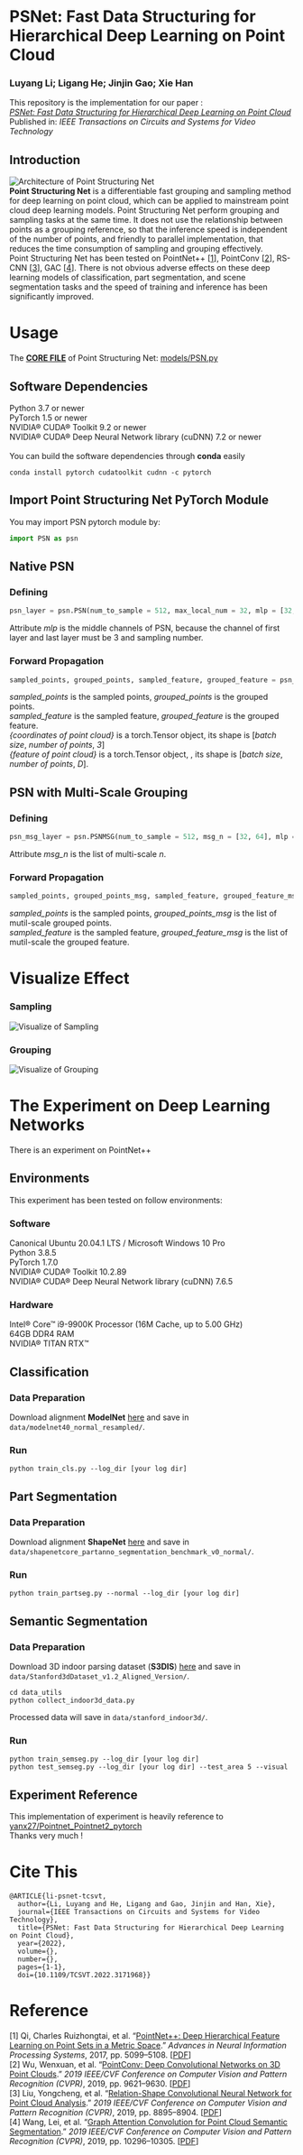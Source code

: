 # PSNet: Fast Data Structuring for Hierarchical Deep Learning on Point Cloud
### Luyang Li; Ligang He; Jinjin Gao; Xie Han

This repository is the implementation for our paper :<br>
*[PSNet: Fast Data Structuring for Hierarchical Deep Learning on Point Cloud](https://ieeexplore.ieee.org/document/9766172)*<br>
Published in: *IEEE Transactions on Circuits and Systems for Video Technology*

## Introduction
![Architecture of Point Structuring Net](./image/psn.png "Architecture of Point Structuring Net")<br>
**Point Structuring Net** is a differentiable fast grouping and sampling method for deep learning on point cloud, which can be applied to mainstream point cloud deep learning models. Point Structuring Net perform grouping and sampling tasks at the same time. It does not use the relationship between points as a grouping reference, so that the inference speed is independent of the number of points, and friendly to parallel implementation, that reduces the time consumption of sampling and grouping effectively.<br>
Point Structuring Net has been tested on PointNet++ [[1](#Reference)], PointConv [[2](#Reference)], RS-CNN [[3](#Reference)], GAC [[4](#Reference)]. There is not obvious adverse effects on these deep learning models of classification, part segmentation, and scene segmentation tasks and the speed of training and inference has been significantly improved.

# Usage
The [**CORE FILE**](./models/PSN.py) of Point Structuring Net: [models/PSN.py](./models/PSN.py)

## Software Dependencies
Python 3.7 or newer<br>
PyTorch 1.5 or newer<br>
NVIDIA® CUDA® Toolkit 9.2 or newer<br>
NVIDIA® CUDA® Deep Neural Network library (cuDNN) 7.2 or newer<br>
<br>
You can build the software dependencies through **conda**  easily
```shell
conda install pytorch cudatoolkit cudnn -c pytorch
```

## Import Point Structuring Net PyTorch Module
You may import PSN pytorch module by:
```python
import PSN as psn
```
## Native PSN
### Defining
```python
psn_layer = psn.PSN(num_to_sample = 512, max_local_num = 32, mlp = [32, 256])
```
Attribute *mlp* is the middle channels of PSN, because the channel of first layer and last layer must be 3 and sampling number.
### Forward Propagation
```python
sampled_points, grouped_points, sampled_feature, grouped_feature = psn_layer(coordinate = {coordinates of point cloud}, feature = {feature of point cloud})
```
*sampled_points* is the sampled points, *grouped_points* is the grouped points.<br>
*sampled_feature* is the sampled feature, *grouped_feature* is the grouped feature.<br>
*{coordinates of point cloud}* is a torch.Tensor object, its shape is [*batch size*, *number of points*, *3*]<br>
*{feature of point cloud}* is a torch.Tensor object, , its shape is [*batch size*, *number of points*, *D*].

## PSN with Multi-Scale Grouping
### Defining
```python
psn_msg_layer = psn.PSNMSG(num_to_sample = 512, msg_n = [32, 64], mlp = [32, 256])
```
Attribute *msg_n* is the list of multi-scale *n*.
### Forward Propagation
```python
sampled_points, grouped_points_msg, sampled_feature, grouped_feature_msg = psn_msg_layer(coordinate = {coordinates of point cloud}, feature = {feature of point cloud})
```
*sampled_points* is the sampled points, *grouped_points_msg* is the list of mutil-scale grouped points.<br>
*sampled_feature* is the sampled feature, *grouped_feature_msg* is the list of mutil-scale the grouped feature.


# Visualize Effect
### Sampling
![Visualize of Sampling](./image/plane1.png "Visualize of Sampling")
### Grouping
![Visualize of Grouping](./image/plane2.png "Visualize of Grouping")

# The Experiment on Deep Learning Networks
There is an experiment on PointNet++
## Environments
This experiment has been tested on follow environments:
### Software
Canonical Ubuntu 20.04.1 LTS / Microsoft Windows 10 Pro<br>
Python 3.8.5<br>
PyTorch 1.7.0<br>
NVIDIA® CUDA® Toolkit 10.2.89<br>
NVIDIA® CUDA® Deep Neural Network library (cuDNN) 7.6.5<br>

### Hardware
Intel® Core™ i9-9900K Processor (16M Cache, up to 5.00 GHz)<br>
64GB DDR4 RAM<br>
NVIDIA® TITAN RTX™

## Classification
### Data Preparation
Download alignment **ModelNet** [here](https://shapenet.cs.stanford.edu/media/modelnet40_normal_resampled.zip) and save in `data/modelnet40_normal_resampled/`.

### Run
```shell
python train_cls.py --log_dir [your log dir]
```

## Part Segmentation
### Data Preparation
Download alignment **ShapeNet** [here](https://shapenet.cs.stanford.edu/media/shapenetcore_partanno_segmentation_benchmark_v0_normal.zip)  and save in `data/shapenetcore_partanno_segmentation_benchmark_v0_normal/`.
### Run
```shell
python train_partseg.py --normal --log_dir [your log dir]
```

## Semantic Segmentation
### Data Preparation
Download 3D indoor parsing dataset (**S3DIS**) [here](http://buildingparser.stanford.edu/dataset.html)  and save in `data/Stanford3dDataset_v1.2_Aligned_Version/`.
```shell
cd data_utils
python collect_indoor3d_data.py
```
Processed data will save in `data/stanford_indoor3d/`.
### Run
```shell
python train_semseg.py --log_dir [your log dir]
python test_semseg.py --log_dir [your log dir] --test_area 5 --visual
```

## Experiment Reference
This implementation of experiment is heavily reference to [yanx27/Pointnet_Pointnet2_pytorch](https://github.com/yanx27/Pointnet_Pointnet2_pytorch)<br>
Thanks very much !

# Cite This
```
@ARTICLE{li-psnet-tcsvt,
  author={Li, Luyang and He, Ligang and Gao, Jinjin and Han, Xie},
  journal={IEEE Transactions on Circuits and Systems for Video Technology}, 
  title={PSNet: Fast Data Structuring for Hierarchical Deep Learning on Point Cloud}, 
  year={2022},
  volume={},
  number={},
  pages={1-1},
  doi={10.1109/TCSVT.2022.3171968}}
```

# Reference
[1] Qi, Charles Ruizhongtai, et al. “[PointNet++: Deep Hierarchical Feature Learning on Point Sets in a Metric Space](http://papers.nips.cc/paper/7095-pointnet-deep-hierarchical-feature-learning-on-point-se).” *Advances in Neural Information Processing Systems*, 2017, pp. 5099–5108. [[PDF](http://papers.nips.cc/paper/7095-pointnet-deep-hierarchical-feature-learning-on-point-sets-in-a-metric-space.pdf)]<br>
[2] Wu, Wenxuan, et al. “[PointConv: Deep Convolutional Networks on 3D Point Clouds](http://openaccess.thecvf.com/content_CVPR_2019/html/Wu_PointConv_Deep_Convolutional_Networks_on_3D_Point_Clouds_CVPR_2019_paper.html).” *2019 IEEE/CVF Conference on Computer Vision and Pattern Recognition (CVPR)*, 2019, pp. 9621–9630. [[PDF](https://openaccess.thecvf.com/content_CVPR_2019/papers/Wu_PointConv_Deep_Convolutional_Networks_on_3D_Point_Clouds_CVPR_2019_paper.pdf)]<br>
[3] Liu, Yongcheng, et al. “[Relation-Shape Convolutional Neural Network for Point Cloud Analysis](http://openaccess.thecvf.com/content_CVPR_2019/html/Liu_Relation-Shape_Convolutional_Neural_Network_for_Point_Cloud_Analysis_CVPR_2019_paper.html).” *2019 IEEE/CVF Conference on Computer Vision and Pattern Recognition (CVPR)*, 2019, pp. 8895–8904. [[PDF](https://openaccess.thecvf.com/content_CVPR_2019/papers/Liu_Relation-Shape_Convolutional_Neural_Network_for_Point_Cloud_Analysis_CVPR_2019_paper.pdf)]<br>
[4] Wang, Lei, et al. “[Graph Attention Convolution for Point Cloud Semantic Segmentation](https://openaccess.thecvf.com/content_CVPR_2019/html/Wang_Graph_Attention_Convolution_for_Point_Cloud_Semantic_Segmentation_CVPR_2019_paper.html).” *2019 IEEE/CVF Conference on Computer Vision and Pattern Recognition (CVPR)*, 2019, pp. 10296–10305. [[PDF](https://openaccess.thecvf.com/content_CVPR_2019/papers/Wang_Graph_Attention_Convolution_for_Point_Cloud_Semantic_Segmentation_CVPR_2019_paper.pdf)]
